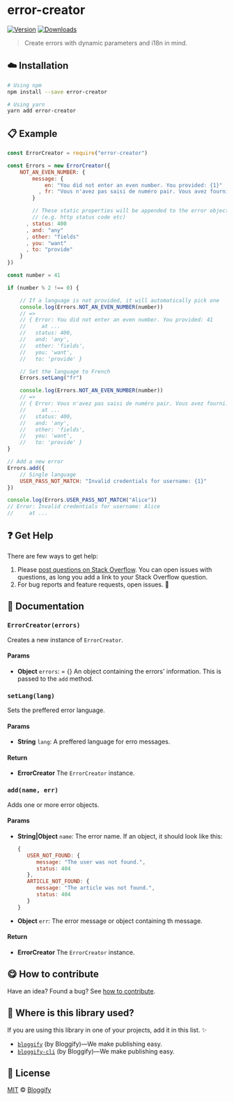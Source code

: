 <!-- Please do not edit this file. Edit the `blah` field in the `package.json` instead. If in doubt, open an issue. -->


# error-creator

 [![Version](https://img.shields.io/npm/v/error-creator.svg)](https://www.npmjs.com/package/error-creator) [![Downloads](https://img.shields.io/npm/dt/error-creator.svg)](https://www.npmjs.com/package/error-creator)

> Create errors with dynamic parameters and i18n in mind.

## :cloud: Installation

```sh
# Using npm
npm install --save error-creator

# Using yarn
yarn add error-creator
```


## :clipboard: Example



```js
const ErrorCreator = require("error-creator")

const Errors = new ErrorCreator({
    NOT_AN_EVEN_NUMBER: {
        message: {
            en: "You did not enter an even number. You provided: {1}"
          , fr: "Vous n'avez pas saisi de numéro pair. Vous avez fourni: {1}"
        }

        // These static properties will be appended to the error object
        // (e.g. http status code etc)
      , status: 400
      , and: "any"
      , other: "fields"
      , you: "want"
      , to: "provide"
    }
})

const number = 41

if (number % 2 !== 0) {

    // If a language is not provided, it will automatically pick one
    console.log(Errors.NOT_AN_EVEN_NUMBER(number))
    // =>
    // { Error: You did not enter an even number. You provided: 41
    //     at ...
    //   status: 400,
    //   and: 'any',
    //   other: 'fields',
    //   you: 'want',
    //   to: 'provide' }

    // Set the language to French
    Errors.setLang("fr")

    console.log(Errors.NOT_AN_EVEN_NUMBER(number))
    // =>
    // { Error: Vous n'avez pas saisi de numéro pair. Vous avez fourni: 41
    //     at ...
    //   status: 400,
    //   and: 'any',
    //   other: 'fields',
    //   you: 'want',
    //   to: 'provide' }
}

// Add a new error
Errors.add({
    // Single language
    USER_PASS_NOT_MATCH: "Invalid credentials for username: {1}"
})

console.log(Errors.USER_PASS_NOT_MATCH("Alice"))
// Error: Invalid credentials for username: Alice
//     at ...
```



## :question: Get Help

There are few ways to get help:

 1. Please [post questions on Stack Overflow](https://stackoverflow.com/questions/ask). You can open issues with questions, as long you add a link to your Stack Overflow question.
 2. For bug reports and feature requests, open issues. :bug:



## :memo: Documentation


### `ErrorCreator(errors)`
Creates a new instance of `ErrorCreator`.

#### Params

- **Object** `errors`: = {} An object containing the errors' information. This is passed to the `add` method.

### `setLang(lang)`
Sets the preffered error language.

#### Params

- **String** `lang`: A preffered language for erro messages.

#### Return
- **ErrorCreator** The `ErrorCreator` instance.

### `add(name, err)`
Adds one or more error objects.

#### Params

- **String|Object** `name`: The error name. If an object, it should look like this:
   ```js
   {
      USER_NOT_FOUND: {
         message: "The user was not found.",
         status: 404
      },
      ARTICLE_NOT_FOUND: {
         message: "The article was not found.",
         status: 404
      }
   }
   ```
- **Object** `err`: The error message or object containing th message.

#### Return
- **ErrorCreator** The `ErrorCreator` instance.



## :yum: How to contribute
Have an idea? Found a bug? See [how to contribute][contributing].


## :dizzy: Where is this library used?
If you are using this library in one of your projects, add it in this list. :sparkles:


 - [`bloggify`](https://github.com/Bloggify/Bloggify) (by Bloggify)—We make publishing easy.
 - [`bloggify-cli`](https://github.com/Bloggify/Bloggify) (by Bloggify)—We make publishing easy.

## :scroll: License

[MIT][license] © [Bloggify][website]

[license]: http://showalicense.com/?fullname=Bloggify%20%3Csupport%40bloggify.org%3E%20(https%3A%2F%2Fbloggify.org)&year=2017#license-mit
[website]: https://bloggify.org
[contributing]: /CONTRIBUTING.md
[docs]: /DOCUMENTATION.md
